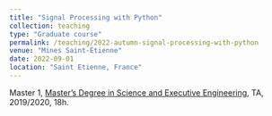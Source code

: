 ```yaml
---
title: "Signal Processing with Python"
collection: teaching
type: "Graduate course"
permalink: /teaching/2022-autumn-signal-processing-with-python
venue: "Mines Saint-Étienne"
date: 2022-09-01
location: "Saint Etienne, France"
---
```


Master 1, [Master’s Degree in Science and Executive Engineering](https://www.mines-stetienne.fr/en/academic/icm-masters-degree-in-science-and-executive-engineering/), TA, 2019/2020, 18h.
